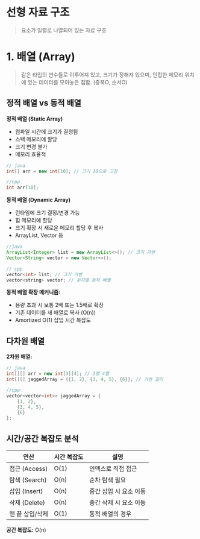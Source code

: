 # 선형 자료 구조

> 요소가 일렬로 나열되어 있는 자료 구조

# 1. 배열 (Array)

> 같은 타입의 변수들로 이루어져 있고, 크기가 정해져 있으며, 인접한 메모리 위치에 있는 데이터를 모아놓은 집합. (중복O, 순서O)

## 정적 배열 vs 동적 배열

**정적 배열 (Static Array)**

- 컴파일 시간에 크기가 결정됨
- 스택 메모리에 할당
- 크기 변경 불가
- 메모리 효율적

```java
// java
int[] arr = new int[10]; // 크기 10으로 고정
```

```cpp
//cpp
int arr[10];
```


**동적 배열 (Dynamic Array)**

- 런타임에 크기 결정/변경 가능
- 힙 메모리에 할당
- 크기 확장 시 새로운 메모리 할당 후 복사
- ArrayList, Vector 등

```java
//java
ArrayList<Integer> list = new ArrayList<>(); // 크기 가변
Vector<String> vector = new Vector<>();
```

```cpp
// cpp
vector<int> list; // 크기 가변
vector<string> vector; // 문자열 동적 배열
```


**동적 배열 확장 메커니즘:**

- 용량 초과 시 보통 2배 또는 1.5배로 확장
- 기존 데이터를 새 배열로 복사 (O(n))
- Amortized O(1) 삽입 시간 복잡도

## 다차원 배열

**2차원 배열:**

```java
// java
int[][] arr = new int[3][4]; // 3행 4열
int[][] jaggedArray = {{1, 2}, {3, 4, 5}, {6}}; // 가변 길이
```

```cpp
//cpp
vector<vector<int>> jaggedArray = {
    {1, 2},
    {3, 4, 5},
    {6}
};
```


## 시간/공간 복잡도 분석

| 연산            | 시간 복잡도 | 설명                   |
| --------------- | ----------- | ---------------------- |
| 접근 (Access)   | O(1)        | 인덱스로 직접 접근     |
| 탐색 (Search)   | O(n)        | 순차 탐색 필요         |
| 삽입 (Insert)   | O(n)        | 중간 삽입 시 요소 이동 |
| 삭제 (Delete)   | O(n)        | 중간 삭제 시 요소 이동 |
| 맨 끝 삽입/삭제 | O(1)        | 동적 배열의 경우       |

**공간 복잡도:** O(n)